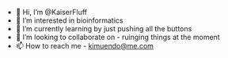 - 👋 Hi, I’m @KaiserFluff
- 👀 I’m interested in bioinformatics
- 🌱 I’m currently learning by just pushing all the buttons
- 💞️ I’m looking to collaborate on - ruinging things at the moment
- 📫 How to reach me - kimuendo@me.com

<!---
KaiserFluff/KaiserFluff is a ✨ special ✨ repository because its `README.md` (this file) appears on your GitHub profile.
You can click the Preview link to take a look at your changes.
--->
